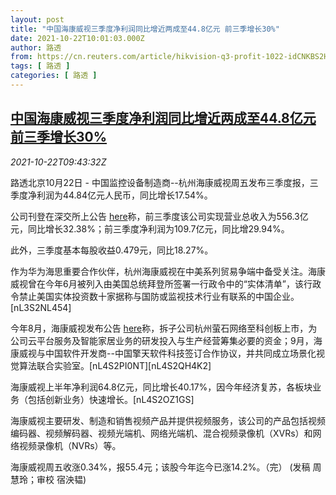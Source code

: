 ```yaml
---
layout: post
title: "中国海康威视三季度净利润同比增近两成至44.8亿元 前三季增长30%"
date: 2021-10-22T10:01:03.000Z
author: 路透
from: https://cn.reuters.com/article/hikvision-q3-profit-1022-idCNKBS2HC0Z8
tags: [ 路透 ]
categories: [ 路透 ]
---
```

<!--1634896863000-->
[中国海康威视三季度净利润同比增近两成至44.8亿元 前三季增长30%](https://cn.reuters.com/article/hikvision-q3-profit-1022-idCNKBS2HC0Z8)
------

<div>
<div><i>2021-10-22T09:43:32Z</i></div><p>路透北京10月22日 - 中国监控设备制造商--杭州海康威视周五发布三季度报，三季度净利润为44.84亿元人民币，同比增长17.54%。</p><p>公司刊登在深交所上公告 <a href="http://www.cninfo.com.cn/new/disclosure/detail?stockCode=002415&amp;announcementId=1211361153&amp;orgId=9900012688&amp;announcementTime=2021-10-22">here</a>称，前三季度该公司实现营业总收入为556.3亿元，同比增长32.38%；前三季度净利润为109.7亿元，同比增29.94%。</p><p>此外，三季度基本每股收益0.479元，同比18.27%。</p><p>作为华为海思重要合作伙伴，杭州海康威视在中美系列贸易争端中备受关注。海康威视曾在今年6月被列入由美国总统拜登所签署一行政令中的“实体清单”，该行政令禁止美国实体投资数十家据称与国防或监视技术行业有联系的中国企业。[nL3S2NL454]</p><p>今年8月，海康威视发布公告 <a href="http://www.szse.cn/disclosure/listed/bulletinDetail/index.html?a4be47f6-eb78-429a-96b0-5ef3a7744d7a">here</a>称，拆子公司杭州萤石网络至科创板上市，为公司云平台服务及智能家居业务的研发投入与生产经营筹集必要的资金；9月，海康威视与中国软件开发商--中国擎天软件科技签订合作协议，并共同成立场景化视觉算法联合实验室。[nL4S2PI0NT][nL4S2QH4K2]</p><p>海康威视上半年净利润64.8亿元，同比增长40.17%，因今年经济复苏，各板块业务（包括创新业务）快速增长。[nL4S2OZ1GS]</p><p>海康威视主要研发、制造和销售视频产品并提供视频服务，该公司的产品包括视频编码器、视频解码器、视频光端机、网络光端机、混合视频录像机（XVRs）和网络视频录像机（NVRs）等。</p><p>海康威视周五收涨0.34%，报55.4元；该股今年迄今已涨14.2%。（完） (发稿 周慧玲；审校 宿泱韫)</p>
</div>

